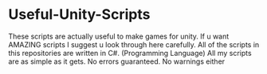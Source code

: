 # Useful-Unity-Scripts

These scripts are actually useful to make games for unity.
If u want AMAZING scripts I suggest u look through here carefully.
All of the scripts in this repositories are written in C#.
(Programming Language)
All my scripts are as simple as it gets.
No errors guaranteed.
No warnings either
